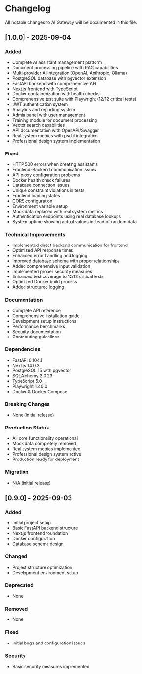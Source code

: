 # Changelog

All notable changes to AI Gateway will be documented in this file.

## [1.0.0] - 2025-09-04

### Added
- Complete AI assistant management platform
- Document processing pipeline with RAG capabilities
- Multi-provider AI integration (OpenAI, Anthropic, Ollama)
- PostgreSQL database with pgvector extension
- FastAPI backend with comprehensive API
- Next.js frontend with TypeScript
- Docker containerization with health checks
- Comprehensive test suite with Playwright (12/12 critical tests)
- JWT authentication system
- Analytics and reporting system
- Admin panel with user management
- Training module for document processing
- Vector search capabilities
- API documentation with OpenAPI/Swagger
- Real system metrics with psutil integration
- Professional design system implementation

### Fixed
- HTTP 500 errors when creating assistants
- Frontend-Backend communication issues
- API proxy configuration problems
- Docker health check failures
- Database connection issues
- Unique constraint violations in tests
- Frontend loading states
- CORS configuration
- Environment variable setup
- Mock data replaced with real system metrics
- Authentication endpoints using real database lookups
- System uptime showing actual values instead of random data

### Technical Improvements
- Implemented direct backend communication for frontend
- Optimized API response times
- Enhanced error handling and logging
- Improved database schema with proper relationships
- Added comprehensive input validation
- Implemented proper security measures
- Enhanced test coverage to 12/12 critical tests
- Optimized Docker build process
- Added structured logging

### Documentation
- Complete API reference
- Comprehensive installation guide
- Development setup instructions
- Performance benchmarks
- Security documentation
- Contributing guidelines

### Dependencies
- FastAPI 0.104.1
- Next.js 14.0.3
- PostgreSQL 15 with pgvector
- SQLAlchemy 2.0.23
- TypeScript 5.0
- Playwright 1.40.0
- Docker & Docker Compose

### Breaking Changes
- None (initial release)

### Production Status
- All core functionality operational
- Mock data completely removed
- Real system metrics implemented
- Professional design system active
- Production ready for deployment

### Migration
- N/A (initial release)

## [0.9.0] - 2025-09-03

### Added
- Initial project setup
- Basic FastAPI backend structure
- Next.js frontend foundation
- Docker configuration
- Database schema design

### Changed
- Project structure optimization
- Development environment setup

### Deprecated
- None

### Removed
- None

### Fixed
- Initial bugs and configuration issues

### Security
- Basic security measures implemented

